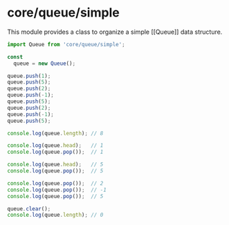 # core/queue/simple

This module provides a class to organize a simple [[Queue]] data structure.

```js
import Queue from 'core/queue/simple';

const
  queue = new Queue();

queue.push(1);
queue.push(5);
queue.push(2);
queue.push(-1);
queue.push(5);
queue.push(2);
queue.push(-1);
queue.push(5);

console.log(queue.length); // 8

console.log(queue.head);   // 1
console.log(queue.pop());  // 1

console.log(queue.head);   // 5
console.log(queue.pop());  // 5

console.log(queue.pop());  // 2
console.log(queue.pop());  // -1
console.log(queue.pop());  // 5

queue.clear();
console.log(queue.length); // 0
```
